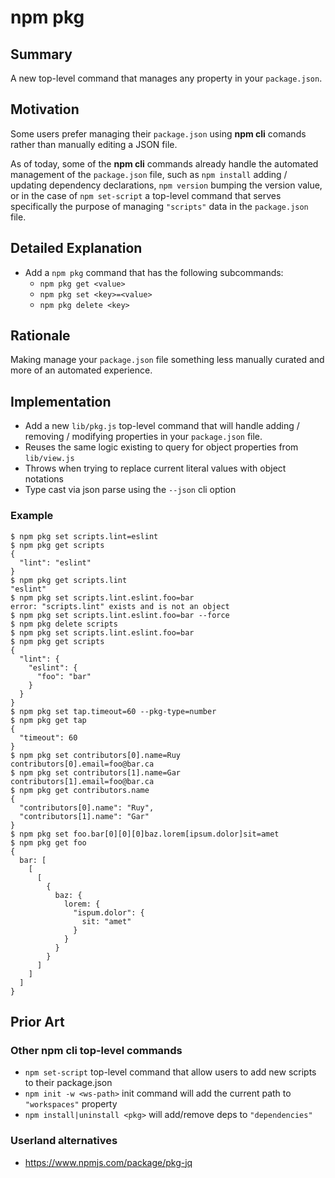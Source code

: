 # npm pkg

## Summary

A new top-level command that manages any property in your `package.json`.

## Motivation

Some users prefer managing their `package.json` using **npm cli** comands rather than manually editing a JSON file.

As of today, some of the **npm cli** commands already handle the automated management of the `package.json` file, such as `npm install` adding / updating dependency declarations, `npm version` bumping the version value, or in the case of `npm set-script` a top-level command that serves specifically the purpose of managing `"scripts"` data in the `package.json` file.

## Detailed Explanation

- Add a `npm pkg` command that has the following subcommands:
  - `npm pkg get <value>`
  - `npm pkg set <key>=<value>`
  - `npm pkg delete <key>`

## Rationale

Making manage your `package.json` file something less manually curated and more of an automated experience.

## Implementation

- Add a new `lib/pkg.js` top-level command that will handle adding / removing / modifying properties in your `package.json` file.
- Reuses the same logic existing to query for object properties from `lib/view.js`
- Throws when trying to replace current literal values with object notations
- Type cast via json parse using the `--json` cli option

### Example

```
$ npm pkg set scripts.lint=eslint
$ npm pkg get scripts
{
  "lint": "eslint"
}
$ npm pkg get scripts.lint
"eslint"
$ npm pkg set scripts.lint.eslint.foo=bar
error: "scripts.lint" exists and is not an object
$ npm pkg set scripts.lint.eslint.foo=bar --force
$ npm pkg delete scripts
$ npm pkg set scripts.lint.eslint.foo=bar
$ npm pkg get scripts
{
  "lint": {
    "eslint": {
      "foo": "bar"
    }
  }
}
$ npm pkg set tap.timeout=60 --pkg-type=number
$ npm pkg get tap
{
  "timeout": 60
}
$ npm pkg set contributors[0].name=Ruy contributors[0].email=foo@bar.ca
$ npm pkg set contributors[1].name=Gar contributors[1].email=foo@bar.ca
$ npm pkg get contributors.name
{
  "contributors[0].name": "Ruy",
  "contributors[1].name": "Gar"
}
$ npm pkg set foo.bar[0][0][0]baz.lorem[ipsum.dolor]sit=amet
$ npm pkg get foo
{
  bar: [
    [
      [
        {
          baz: {
            lorem: {
              "ispum.dolor": {
                sit: "amet"
              }
            }
          }
        }
      ]
    ]
  ]
}
```

## Prior Art

### Other npm cli top-level commands

- `npm set-script` top-level command that allow users to add new scripts to their package.json
- `npm init -w <ws-path>` init command will add the current path to `"workspaces"` property
- `npm install|uninstall <pkg>` will add/remove deps to `"dependencies"`

### Userland alternatives

- https://www.npmjs.com/package/pkg-jq
